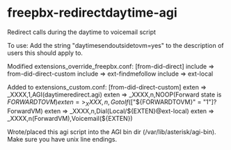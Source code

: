 # freepbx-redirectdaytime-agi
Redirect calls during the daytime to voicemail script

To use:
Add the string "daytimesendoutsidetovm=yes" to the description of users this should apply to.

Modified extensions_override_freepbx.conf:
[from-did-direct]
include => from-did-direct-custom
include => ext-findmefollow
include => ext-local

Added to extensions_custom.conf:
[from-did-direct-custom]
exten => _XXXX,1,AGI(daytimeredirect.agi)
exten => _XXXX,n,NOOP(Forward state is ${FORWARDTOVM})
exten => _XXXX,n,GotoIf($["${FORWARDTOVM}" = "1"]?ForwardVM)
exten => _XXXX,n,Dial(Local/${EXTEN}@ext-local)
exten => _XXXX,n(ForwardVM),Voicemail(${EXTEN})

Wrote/placed this agi script into the AGI bin dir (/var/lib/asterisk/agi-bin).  Make sure you have unix line endings.